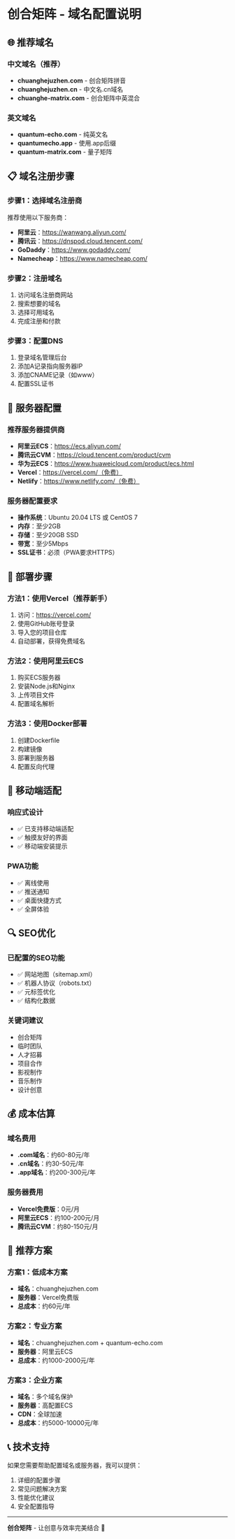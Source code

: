 # 创合矩阵 - 域名配置说明

## 🌐 推荐域名

### 中文域名（推荐）
- **chuanghejuzhen.com** - 创合矩阵拼音
- **chuanghejuzhen.cn** - 中文名.cn域名
- **chuanghe-matrix.com** - 创合矩阵中英混合

### 英文域名
- **quantum-echo.com** - 纯英文名
- **quantumecho.app** - 使用.app后缀
- **quantum-matrix.com** - 量子矩阵

## 📋 域名注册步骤

### 步骤1：选择域名注册商
推荐使用以下服务商：
- **阿里云**：https://wanwang.aliyun.com/
- **腾讯云**：https://dnspod.cloud.tencent.com/
- **GoDaddy**：https://www.godaddy.com/
- **Namecheap**：https://www.namecheap.com/

### 步骤2：注册域名
1. 访问域名注册商网站
2. 搜索想要的域名
3. 选择可用域名
4. 完成注册和付款

### 步骤3：配置DNS
1. 登录域名管理后台
2. 添加A记录指向服务器IP
3. 添加CNAME记录（如www）
4. 配置SSL证书

## 🔧 服务器配置

### 推荐服务器提供商
- **阿里云ECS**：https://ecs.aliyun.com/
- **腾讯云CVM**：https://cloud.tencent.com/product/cvm
- **华为云ECS**：https://www.huaweicloud.com/product/ecs.html
- **Vercel**：https://vercel.com/（免费）
- **Netlify**：https://www.netlify.com/（免费）

### 服务器配置要求
- **操作系统**：Ubuntu 20.04 LTS 或 CentOS 7
- **内存**：至少2GB
- **存储**：至少20GB SSD
- **带宽**：至少5Mbps
- **SSL证书**：必须（PWA要求HTTPS）

## 🚀 部署步骤

### 方法1：使用Vercel（推荐新手）
1. 访问：https://vercel.com/
2. 使用GitHub账号登录
3. 导入您的项目仓库
4. 自动部署，获得免费域名

### 方法2：使用阿里云ECS
1. 购买ECS服务器
2. 安装Node.js和Nginx
3. 上传项目文件
4. 配置域名解析

### 方法3：使用Docker部署
1. 创建Dockerfile
2. 构建镜像
3. 部署到服务器
4. 配置反向代理

## 📱 移动端适配

### 响应式设计
- ✅ 已支持移动端适配
- ✅ 触摸友好的界面
- ✅ 移动端安装提示

### PWA功能
- ✅ 离线使用
- ✅ 推送通知
- ✅ 桌面快捷方式
- ✅ 全屏体验

## 🔍 SEO优化

### 已配置的SEO功能
- ✅ 网站地图（sitemap.xml）
- ✅ 机器人协议（robots.txt）
- ✅ 元标签优化
- ✅ 结构化数据

### 关键词建议
- 创合矩阵
- 临时团队
- 人才招募
- 项目合作
- 影视制作
- 音乐制作
- 设计创意

## 💰 成本估算

### 域名费用
- **.com域名**：约60-80元/年
- **.cn域名**：约30-50元/年
- **.app域名**：约200-300元/年

### 服务器费用
- **Vercel免费版**：0元/月
- **阿里云ECS**：约100-200元/月
- **腾讯云CVM**：约80-150元/月

## 🎯 推荐方案

### 方案1：低成本方案
- **域名**：chuanghejuzhen.com
- **服务器**：Vercel免费版
- **总成本**：约60元/年

### 方案2：专业方案
- **域名**：chuanghejuzhen.com + quantum-echo.com
- **服务器**：阿里云ECS
- **总成本**：约1000-2000元/年

### 方案3：企业方案
- **域名**：多个域名保护
- **服务器**：高配置ECS
- **CDN**：全球加速
- **总成本**：约5000-10000元/年

## 📞 技术支持

如果您需要帮助配置域名或服务器，我可以提供：
1. 详细的配置步骤
2. 常见问题解决方案
3. 性能优化建议
4. 安全配置指导

---

**创合矩阵** - 让创意与效率完美结合 🚀
